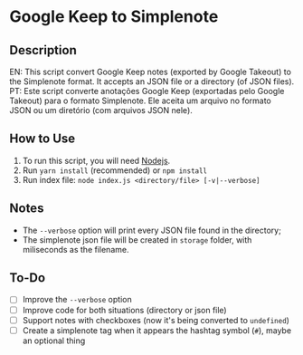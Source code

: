 # Google Keep to Simplenote

## Description
EN: This script convert Google Keep notes (exported by Google Takeout) to the Simplenote format. It accepts an JSON file or a directory (of JSON files).  
PT: Este script converte anotações Google Keep (exportadas pelo Google Takeout) para o formato Simplenote. Ele aceita um arquivo no formato JSON ou um diretório (com arquivos JSON nele).

## How to Use
1. To run this script, you will need [Nodejs](https://nodejs.org/).
2. Run `yarn install` (recommended) or `npm install`
3. Run index file: `node index.js <directory/file> [-v|--verbose]`

## Notes
* The `--verbose` option will print every JSON file found in the directory;
* The simplenote json file will be created in `storage` folder, with miliseconds as the filename.

## To-Do
* [ ] Improve the `--verbose` option
* [ ] Improve code for both situations (directory or json file)
* [ ] Support notes with checkboxes (now it's being converted to `undefined`)
* [ ] Create a simplenote tag when it appears the hashtag symbol (`#`), maybe an optional thing